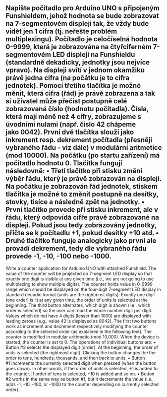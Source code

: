 ﻿Napište počítadlo pro Arduino UNO s připojeným Funshieldem, jehož hodnota se bude zobrazovat na 7-segmentovém displeji tak, že vždy bude vidět jen 1 cifra (tj. neřešte problém multiplexingu).
Počítadlo je celočíselná hodnota 0-9999, která je zobrazována na čtyřciferném 7-segmentovém LED displeji na Funshieldu (standardně dekadicky, jednotky jsou nejvíce vpravo). Na displeji svítí v jednom okamžiku právě jedna cifra (na počátku je to cifra jednotek). Pomocí třetího tlačítka je možné měnit, která cifra (řád) je právě zobrazena a tak si uživatel může přečíst postupně celé zobrazovaná číslo (hodnotu počítadla). Čísla, která mají méně než 4 cifry, zobrazujeme s úvodními nulami (např. číslo 42 chápeme jako 0042).
První dvě tlačítka slouží jako inkrement resp. dekrement počítadla (přesněji vybraného řádu - viz dále) v modulární aritmetice (mod 10000). Na počátku (po startu zařízení) má počítadlo hodnotu 0.
Tlačítka fungují následovně:
• Třetí tlačítko při stisku změní výběr řádu, který je právě zobrazován na displeji. Na počátku je zobrazován řád jednotek, stiskem tlačítka je možné to změnit postupně na desítky, stovky, tisíce a následně zpět na jednotky.
• První tlačítko provede při stisku inkrement, ale v řádu, který odpovídá cifře právě zobrazované na displeji. Pokud jsou tedy zobrazovány jednotky, přičte se k počítadlu +1, pokud desítky +10 atd.
• Druhé tlačítko funguje analogicky jako první ale provádí dekrement, tedy dle vybraného řádu provede -1, -10, -100 nebo -1000.
----------------------------------------------------------------------------------------------------------------
Write a counter application for Arduino UNO with attached Funshield. The value of the counter will be projected on 7-segment LED display so that exactly one digit is visible at any given time (i.e., we are not going to use multiplexing to show multiple digits).
The counter holds value in 0-9999 range which should be displayed on the four-digit 7-segment LED display in standard decadic format (units are the rightmost digits). Exactly one digit (one order) is lit at any given time, the order of units is selected at the beginning. The third button alternates, which digit is shown (i.e., which order is selected) so the user can read the whole number digit per digit. Values which do not have 4 digits (lesser than 1000) are displayed with leading zeroes (e.g., value 42 is displayed as 0042).
The first two buttons work as increment and decrement respectively modifying the counter according to the selected order (as explained in the following text). The counter is modified in modular arithmetic (mod 10,000). When the device is started, the counter is set to 0.
The operations of individual buttons are:
• Button #3 selects the displayed digit (order). At the beginning, the order of units is selected (the rightmost digit). Clicking the button changes the the order to tens, hundreds, thousands, and then back to units.
• Button #1 increments the currently selected digit when pressed (when the button goes down). In other words, if the order of units is selected, +1 is added to the counter. If order of tens is selected, +10 is added and so on.
• Button #2 works in the same way as button #1, but it decrements the value (i.e., adds -1, -10, -100, or -1000 to the counter depending on currently selected order).


